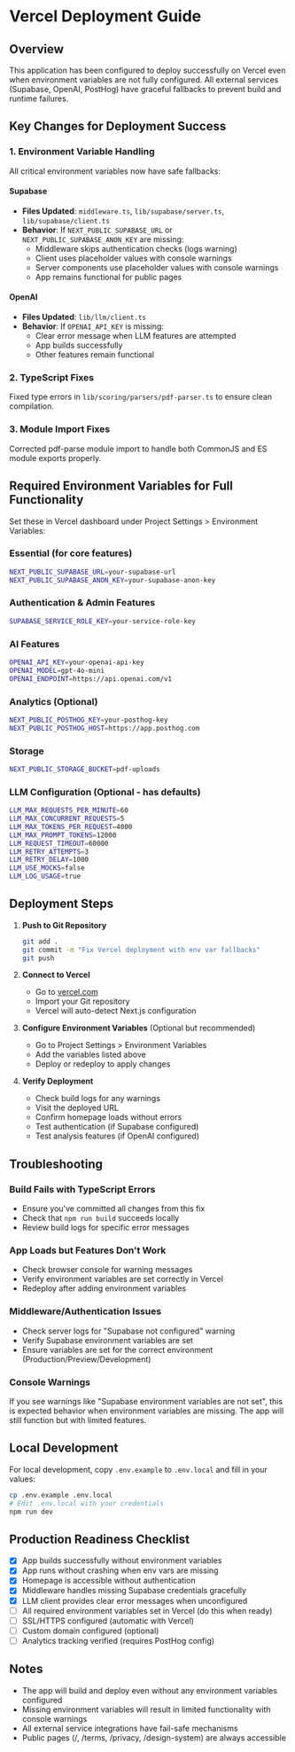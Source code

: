 # Vercel Deployment Guide

## Overview

This application has been configured to deploy successfully on Vercel even when environment variables are not fully configured. All external services (Supabase, OpenAI, PostHog) have graceful fallbacks to prevent build and runtime failures.

## Key Changes for Deployment Success

### 1. Environment Variable Handling

All critical environment variables now have safe fallbacks:

#### Supabase

- **Files Updated**: `middleware.ts`, `lib/supabase/server.ts`, `lib/supabase/client.ts`
- **Behavior**: If `NEXT_PUBLIC_SUPABASE_URL` or `NEXT_PUBLIC_SUPABASE_ANON_KEY` are missing:
  - Middleware skips authentication checks (logs warning)
  - Client uses placeholder values with console warnings
  - Server components use placeholder values with console warnings
  - App remains functional for public pages

#### OpenAI

- **Files Updated**: `lib/llm/client.ts`
- **Behavior**: If `OPENAI_API_KEY` is missing:
  - Clear error message when LLM features are attempted
  - App builds successfully
  - Other features remain functional

### 2. TypeScript Fixes

Fixed type errors in `lib/scoring/parsers/pdf-parser.ts` to ensure clean compilation.

### 3. Module Import Fixes

Corrected pdf-parse module import to handle both CommonJS and ES module exports properly.

## Required Environment Variables for Full Functionality

Set these in Vercel dashboard under Project Settings > Environment Variables:

### Essential (for core features)

```bash
NEXT_PUBLIC_SUPABASE_URL=your-supabase-url
NEXT_PUBLIC_SUPABASE_ANON_KEY=your-supabase-anon-key
```

### Authentication & Admin Features

```bash
SUPABASE_SERVICE_ROLE_KEY=your-service-role-key
```

### AI Features

```bash
OPENAI_API_KEY=your-openai-api-key
OPENAI_MODEL=gpt-4o-mini
OPENAI_ENDPOINT=https://api.openai.com/v1
```

### Analytics (Optional)

```bash
NEXT_PUBLIC_POSTHOG_KEY=your-posthog-key
NEXT_PUBLIC_POSTHOG_HOST=https://app.posthog.com
```

### Storage

```bash
NEXT_PUBLIC_STORAGE_BUCKET=pdf-uploads
```

### LLM Configuration (Optional - has defaults)

```bash
LLM_MAX_REQUESTS_PER_MINUTE=60
LLM_MAX_CONCURRENT_REQUESTS=5
LLM_MAX_TOKENS_PER_REQUEST=4000
LLM_MAX_PROMPT_TOKENS=12000
LLM_REQUEST_TIMEOUT=60000
LLM_RETRY_ATTEMPTS=3
LLM_RETRY_DELAY=1000
LLM_USE_MOCKS=false
LLM_LOG_USAGE=true
```

## Deployment Steps

1. **Push to Git Repository**

   ```bash
   git add .
   git commit -m "Fix Vercel deployment with env var fallbacks"
   git push
   ```

2. **Connect to Vercel**
   - Go to [vercel.com](https://vercel.com)
   - Import your Git repository
   - Vercel will auto-detect Next.js configuration

3. **Configure Environment Variables** (Optional but recommended)
   - Go to Project Settings > Environment Variables
   - Add the variables listed above
   - Deploy or redeploy to apply changes

4. **Verify Deployment**
   - Check build logs for any warnings
   - Visit the deployed URL
   - Confirm homepage loads without errors
   - Test authentication (if Supabase configured)
   - Test analysis features (if OpenAI configured)

## Troubleshooting

### Build Fails with TypeScript Errors

- Ensure you've committed all changes from this fix
- Check that `npm run build` succeeds locally
- Review build logs for specific error messages

### App Loads but Features Don't Work

- Check browser console for warning messages
- Verify environment variables are set correctly in Vercel
- Redeploy after adding environment variables

### Middleware/Authentication Issues

- Check server logs for "Supabase not configured" warning
- Verify Supabase environment variables are set
- Ensure variables are set for the correct environment (Production/Preview/Development)

### Console Warnings

If you see warnings like "Supabase environment variables are not set", this is expected behavior when environment variables are missing. The app will still function but with limited features.

## Local Development

For local development, copy `.env.example` to `.env.local` and fill in your values:

```bash
cp .env.example .env.local
# Edit .env.local with your credentials
npm run dev
```

## Production Readiness Checklist

- [x] App builds successfully without environment variables
- [x] App runs without crashing when env vars are missing
- [x] Homepage is accessible without authentication
- [x] Middleware handles missing Supabase credentials gracefully
- [x] LLM client provides clear error messages when unconfigured
- [ ] All required environment variables set in Vercel (do this when ready)
- [ ] SSL/HTTPS configured (automatic with Vercel)
- [ ] Custom domain configured (optional)
- [ ] Analytics tracking verified (requires PostHog config)

## Notes

- The app will build and deploy even without any environment variables configured
- Missing environment variables will result in limited functionality with console warnings
- All external service integrations have fail-safe mechanisms
- Public pages (/, /terms, /privacy, /design-system) are always accessible
